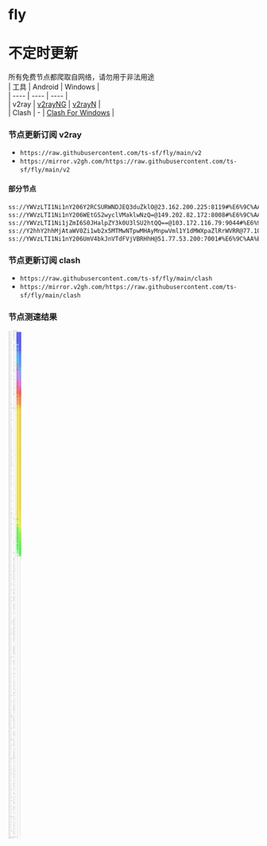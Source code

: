 # fly
# 不定时更新
所有免费节点都爬取自网络，请勿用于非法用途  
|  工具  | Android  | Windows  |  
|  ----  | ----   | ----  |  
| v2ray  | [v2rayNG](https://github.com/2dust/v2rayNG/releases) | [v2rayN](https://github.com/2dust/v2rayN/releases) |  
| Clash  | - | [Clash For Windows](https://github.com/2dust/clashN/releases) | 
  
### 节点更新订阅  v2ray
- `https://raw.githubusercontent.com/ts-sf/fly/main/v2`  
- `https://mirror.v2gh.com/https://raw.githubusercontent.com/ts-sf/fly/main/v2`  

#### 部分节点  
``` 
ss://YWVzLTI1Ni1nY206Y2RCSURWNDJEQ3duZklO@23.162.200.225:8119#%E6%9C%AA%E7%9F%A5%201.9MB%2Fs
ss://YWVzLTI1Ni1nY206WEtGS2wyclVMaklwNzQ=@149.202.82.172:8008#%E6%9C%AA%E7%9F%A52%201.6MB%2Fs
ss://YWVzLTI1Ni1jZmI6S0JHalpZY3k0U3lSU2htQQ==@103.172.116.79:9044#%E6%9C%AA%E7%9F%A53
ss://Y2hhY2hhMjAtaWV0Zi1wb2x5MTMwNTpwMHAyMnpwVml1Y1dMWXpaZlRrWVRR@77.105.166.253:30754#%E6%9C%AA%E7%9F%A54
ss://YWVzLTI1Ni1nY206UmV4bkJnVTdFVjVBRHhH@51.77.53.200:7001#%E6%9C%AA%E7%9F%A55%201.1MB%2Fs
```
### 节点更新订阅  clash
- `https://raw.githubusercontent.com/ts-sf/fly/main/clash`  
- `https://mirror.v2gh.com/https://raw.githubusercontent.com/ts-sf/fly/main/clash`  

### 节点测速结果
![image](traffic.png)
